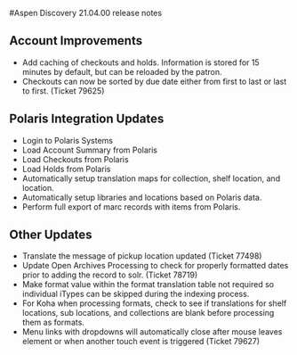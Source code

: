 #Aspen Discovery 21.04.00 release notes
## Account Improvements
- Add caching of checkouts and holds.  Information is stored for 15 minutes by default, but can be reloaded by the patron. 
- Checkouts can now be sorted by due date either from first to last or last to first. (Ticket 79625)
  

## Polaris Integration Updates
- Login to Polaris Systems
- Load Account Summary from Polaris
- Load Checkouts from Polaris
- Load Holds from Polaris
- Automatically setup translation maps for collection, shelf location, and location. 
- Automatically setup libraries and locations based on Polaris data. 
- Perform full export of marc records with items from Polaris. 

## Other Updates
- Translate the message of pickup location updated (Ticket 77498)
- Update Open Archives Processing to check for properly formatted dates prior to adding the record to solr. (Ticket 78719)
- Make format value within the format translation table not required so individual iTypes can be skipped during the indexing process.
- For Koha when processing formats, check to see if translations for shelf locations, sub locations, and collections are blank before processing them as formats.
- Menu links with dropdowns will automatically close after mouse leaves element or when another touch event is triggered (Ticket 79627)